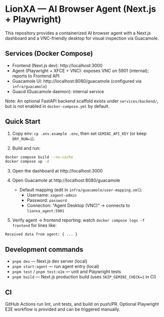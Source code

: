 # LionXA — AI Browser Agent (Next.js + Playwright)

This repository provides a containerized AI browser agent with a Next.js dashboard and a VNC-friendly desktop for visual inspection via Guacamole.

## Services (Docker Compose)

- Frontend (Next.js dev): http://localhost:3000
- Agent (Playwright + XFCE + VNC): exposes VNC on 5901 (internal); reports to Frontend API
- Guacamole UI: http://localhost:8080/guacamole (configured via `infra/guacamole`)
- Guacd (Guacamole daemon): internal service

Note: An optional FastAPI backend scaffold exists under `services/backend/`, but is not enabled in `docker-compose.yml` by default.

## Quick Start

1. Copy env: `cp .env.example .env`, then set `GEMINI_API_KEY` (or keep `DRY_RUN=1`).

2. Build and run:

```bash
docker compose build --no-cache
docker compose up -d
```

3. Open the dashboard at http://localhost:3000

4. Open Guacamole at http://localhost:8080/guacamole
   - Default mapping (edit in `infra/guacamole/user-mapping.xml`):
     - Username: `xagent-admin`
     - Password: `password`
     - Connection: “Agent Desktop (VNC)” → connects to `lionxa_agent:5901`

5. Verify agent → frontend reporting: watch `docker compose logs -f frontend` for lines like:

```
Received data from agent: { ... }
```

## Development commands

- `pnpm dev` — Next.js dev server (local)
- `pnpm start:agent` — run agent entry (local)
- `pnpm test` / `pnpm test:e2e` — unit and Playwright tests
- `pnpm build` — Next.js production build (uses `SKIP_GEMINI_CHECK=1` in CI)

## CI

GitHub Actions run lint, unit tests, and build on push/PR. Optional Playwright E2E workflow is provided and can be triggered manually.
